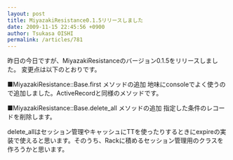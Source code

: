 ```yaml
---
layout: post
title: MiyazakiResistance0.1.5リリースしました
date: 2009-11-15 22:45:56 +0900
author: Tsukasa OISHI
permalink: /articles/781
---
```


昨日の今日ですが、MiyazakiResistanceのバージョン0.1.5をリリースしました。
変更点は以下のとおりです。

■MiyazakiResistance::Base.first メソッドの追加
地味にconsoleでよく使うので追加しました。ActiveRecordと同様のメソッドです。

■MiyazakiResistance::Base.delete\_all メソッドの追加
指定した条件のレコードを削除します。

delete\_allはセッション管理やキャッシュにTTを使ったりするときにexpireの実装で使えると思います。そのうち、Rackに積めるセッション管理用のクラスを作ろうかと思います。

